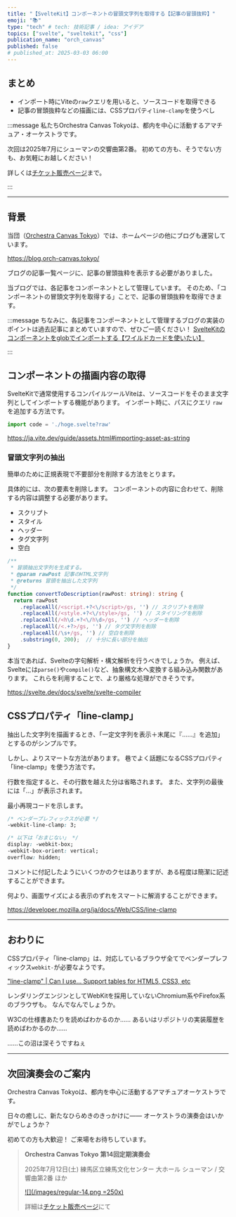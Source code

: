 ```yaml
---
title: "【SvelteKit】コンポーネントの冒頭文字列を取得する【記事の冒頭抜粋】"
emoji: "📚"
type: "tech" # tech: 技術記事 / idea: アイデア
topics: ["svelte", "sveltekit", "css"]
publication_name: "orch_canvas"
published: false
# published_at: 2025-03-03 06:00
---
```


## まとめ

- インポート時にViteの`raw`クエリを用いると、ソースコードを取得できる
- 記事の冒頭抜粋などの描画には、CSSプロパティ`line-clamp`を使うべし

<!-- begin short upcoming concert announcement -->

:::message
私たちOrchestra Canvas Tokyoは、都内を中心に活動するアマチュア・オーケストラです。

次回は2025年7月にシューマンの交響曲第2番。
初めての方も、そうでない方も、お気軽にお越しください！

詳しくは[チケット販売ページ](https://teket.jp/1776/44429?uid=zenn)まで。
<!-- textlint-disable -->
:::
<!-- textlint-disable -->

<!-- end short upcoming concert announcement -->

---

## 背景

当団（[Orchestra Canvas Tokyo](https://www.orch-canvas.tokyo/)）では、ホームページの他にブログも運営しています。

https://blog.orch-canvas.tokyo/

ブログの記事一覧ページに、記事の冒頭抜粋を表示する必要がありました。

当ブログでは、各記事をコンポーネントとして管理しています。
そのため、「コンポーネントの冒頭文字列を取得する」ことで、記事の冒頭抜粋を取得できます。

:::message
ちなみに、各記事をコンポーネントとして管理するブログの実装のポイントは過去記事にまとめていますので、ぜひご一読ください！
[SvelteKitのコンポーネントをglobでインポートする【ワイルドカードを使いたい】](https://zenn.dev/orch_canvas/articles/sveltekit-import-component-dynamically)

<!-- textlint-disable -->
:::
<!-- textlint-disable -->

## コンポーネントの描画内容の取得

SvelteKitで通常使用するコンパイルツールViteは、ソースコードをそのまま文字列としてインポートする機能があります。
インポート時に、パスにクエリ `raw` を追加する方法です。

```ts
import code = './hoge.svelte?raw'
```

https://ja.vite.dev/guide/assets.html#importing-asset-as-string

### 冒頭文字列の抽出

簡単のために正規表現で不要部分を削除する方法をとります。

具体的には、次の要素を削除します。
コンポーネントの内容に合わせて、削除する内容は調整する必要があります。

- スクリプト
- スタイル
- ヘッダー
- タグ文字列
- 空白

```ts
/**
 * 冒頭抽出文字列を生成する。
 * @param rawPost 記事のHTML文字列
 * @returns 冒頭を抽出した文字列
 */
function convertToDescription(rawPost: string): string {
  return rawPost
    .replaceAll(/<script.+?<\/script>/gs, '') // スクリプトを削除
    .replaceAll(/<style.+?<\/style>/gs, '') // スタイリングを削除
    .replaceAll(/<h\d.+?<\/h\d>/gs, '') // ヘッダーを削除
    .replaceAll(/<.+?>/gs, '') // タグ文字列を削除
    .replaceAll(/\s+/gs, '') // 空白を削除
    .substring(0, 200);  // 十分に長い部分を抽出
}
```

本当であれば、Svelteの字句解析・構文解析を行うべきでしょうか。
例えば、Svelteには`parse()`や`compile()`など、抽象構文木へ変換する組み込み関数があります。
これらを利用することで、より厳格な処理ができそうです。

https://svelte.dev/docs/svelte/svelte-compiler

## CSSプロパティ「line-clamp」

抽出した文字列を描画するとき、「一定文字列を表示＋末尾に『……』を追加」とするのがシンプルです。

しかし、よりスマートな方法があります。
巷でよく話題になるCSSプロパティ「line-clamp」を使う方法です。

行数を指定すると、その行数を越えた分は省略されます。
また、文字列の最後には「…」が表示されます。

最小再現コードを示します。

```css
/* ベンダープレフィックスが必要 */
-webkit-line-clamp: 3;

/* 以下は「おまじない」 */
display: -webkit-box;
-webkit-box-orient: vertical;
overflow: hidden;
```

コメントに付記したようにいくつかのクセはありますが、ある程度は簡潔に記述することができます。

何より、画面サイズによる表示のずれをスマートに解消することができます。

https://developer.mozilla.org/ja/docs/Web/CSS/line-clamp

---

## おわりに

CSSプロパティ「line-clamp」は、対応しているブラウザ全てでベンダープレフィックス`webkit-`が必要なようです。

["line-clamp" | Can I use... Support tables for HTML5, CSS3, etc](https://caniuse.com/?search=line-clamp)

レンダリングエンジンとしてWebKitを採用していないChromium系やFirefox系のブラウザも。
なんでなんでしょうか。

W3Cの仕様書あたりを読めばわかるのか……
あるいはリポジトリの実装履歴を読めばわかるのか……

……この沼は深そうですねぇ

---

<!-- begin long upcoming concert announcement -->

## 次回演奏会のご案内

Orchestra Canvas Tokyoは、都内を中心に活動するアマチュアオーケストラです。

日々の癒しに、新たなひらめきのきっかけに——
オーケストラの演奏会はいかがでしょうか？

初めての方も大歓迎！
ご来場をお待ちしています。

> **Orchestra Canvas Tokyo**
> **第14回定期演奏会**
>
> 2025年7月12日(土)
> 練馬区立練馬文化センター 大ホール
> シューマン / 交響曲第2番 ほか
>
> [![](/images/regular-14.png =250x)](https://www.orch-canvas.tokyo/concerts/regular-14)
>
> 詳細は[チケット販売ページ](https://teket.jp/1776/44429?uid=zenn)にて

<!-- end long upcoming concert announcement -->

